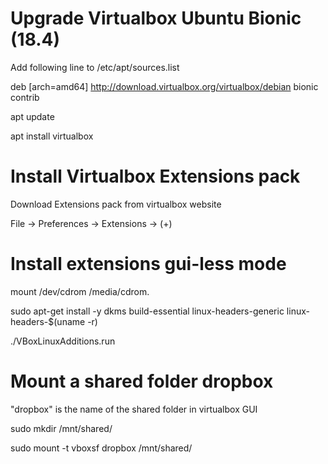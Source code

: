 # Upgrade Virtualbox Ubuntu Bionic (18.4)

Add following line to /etc/apt/sources.list

deb [arch=amd64] http://download.virtualbox.org/virtualbox/debian bionic contrib

apt update

apt install virtualbox


# Install Virtualbox Extensions pack

Download Extensions pack from virtualbox website

File -> Preferences -> Extensions -> (+)


# Install extensions gui-less mode

mount /dev/cdrom /media/cdrom.

sudo apt-get install -y dkms build-essential linux-headers-generic linux-headers-$(uname -r)

./VBoxLinuxAdditions.run


# Mount a shared folder dropbox

"dropbox" is the name of the shared folder in virtualbox GUI

sudo mkdir /mnt/shared/

sudo mount -t vboxsf dropbox /mnt/shared/


